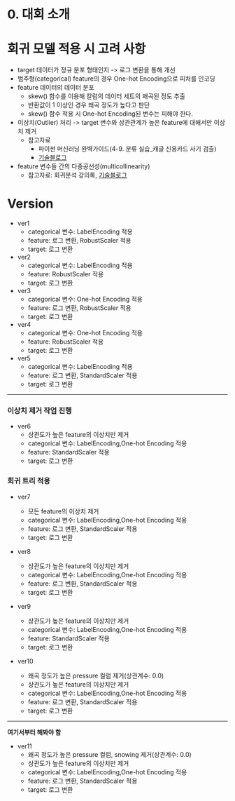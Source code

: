 # **0. 대회 소개**

# **회귀 모델 적용 시 고려 사항**
- target 데이터가 정규 분포 형태인지 -> 로그 변환을 통해 개선
- 범주형(categorical) feature의 경우 One-hot Encoding으로 피처를 인코딩
- feature 데이터의 데이터 분포
  - skew() 함수를 이용해 칼럼의 데이터 세트의 왜곡된 정도 추출
  - 반환값이 1 이상인 경우 왜곡 정도가 높다고 판단
  - skew() 함수 적용 시 One-hot Encoding된 변수는 피해야 한다.
- 이상치(Outlier) 처리 -> target 변수와 상관관계가 높은 feature에 대해서만 이상치 제거
  - 참고자료
    - 파이썬 머신러닝 완벽가이드(4-9. 분류 실습_캐글 신용카드 사기 검출)
    - [기술블로그](https://hungryap.tistory.com/69)
- feature 변수들 간의 다중공선성(multicollinearity)
  - 참고자료: 회귀분석 강의록, [기술블로그](https://ysyblog.tistory.com/171)
  

# **Version**
- ver1
  - categorical 변수: LabelEncoding 적용
  - feature: 로그 변환, RobustScaler 적용
  - target: 로그 변환
- ver2
  - categorical 변수: LabelEncoding 적용
  - feature: RobustScaler 적용
  - target: 로그 변환
- ver3
  - categorical 변수: One-hot Encoding 적용
  - feature: 로그 변환, RobustScaler 적용
  - target: 로그 변환
- ver4
  - categorical 변수: One-hot Encoding 적용
  - feature: RobustScaler 적용
  - target: 로그 변환
- ver5
  - categorical 변수: LabelEncoding 적용
  - feature: 로그 변환, StandardScaler 적용
  - target: 로그 변환

---
### **이상치 제거 작업 진행**

- ver6
  - 상관도가 높은 feature의 이상치만 제거
  - categorical 변수: LabelEncoding,One-hot Encoding 적용
  - feature: StandardScaler 적용
  - target: 로그 변환

### **회귀 트리 적용**
- ver7
  - 모든 feature의 이상치 제거
  - categorical 변수: LabelEncoding,One-hot Encoding 적용
  - feature: 로그 변환, StandardScaler 적용
  - target: 로그 변환 

- ver8
  - 상관도가 높은 feature의 이상치만 제거
  - categorical 변수: LabelEncoding,One-hot Encoding 적용
  - feature: 로그 변환, StandardScaler 적용
  - target: 로그 변환 
  
- ver9
  - 상관도가 높은 feature의 이상치만 제거
  - categorical 변수: LabelEncoding,One-hot Encoding 적용
  - feature: StandardScaler 적용
  - target: 로그 변환 
  
- ver10
  - 왜곡 정도가 높은 pressure 컬럼 제거(상관계수: 0.0)
  - 상관도가 높은 feature의 이상치만 제거
  - categorical 변수: LabelEncoding,One-hot Encoding 적용
  - feature: 로그 변환, StandardScaler 적용
  - target: 로그 변환 
---
**여기서부터 해봐야 함**  
- ver11
  - 왜곡 정도가 높은 pressure 컬럼, snowing 제거(상관계수: 0.0)
  - 상관도가 높은 feature의 이상치만 제거
  - categorical 변수: LabelEncoding,One-hot Encoding 적용
  - feature: 로그 변환, StandardScaler 적용
  - target: 로그 변환 
